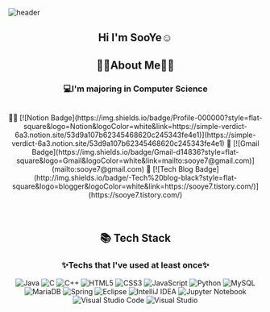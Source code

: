 ![header](https://capsule-render.vercel.app/api?type=waving&color=FAFAD2&align="center"&height=300&section=header&text=SooYe☺️&fontSize=80)

<h2 align="center"><b>Hi I'm SooYe☺️</b></h2>

<h2 align="center"><b>👩‍💻About Me👩‍💻</b></h2>

<div align="center">
 
<h3 align="center"><b>💻I'm majoring in Computer Science</b></h3>
 <br>
 👩‍💻  [![Notion Badge](https://img.shields.io/badge/Profile-000000?style=flat-square&logo=Notion&logoColor=white&link=https://simple-verdict-6a3.notion.site/53d9a107b62345468620c245343fe4e1)](https://simple-verdict-6a3.notion.site/53d9a107b62345468620c245343fe4e1)
📮  [![Gmail Badge](https://img.shields.io/badge/Gmail-d14836?style=flat-square&logo=Gmail&logoColor=white&link=mailto:sooye7@gmail.com)](mailto:sooye7@gmail.com)
 📒  [![Tech Blog Badge](http://img.shields.io/badge/-Tech%20blog-black?style=flat-square&logo=blogger&logoColor=white&link=https://sooye7.tistory.com/)](https://sooye7.tistory.com/)
 
 </div>

<br>
<br>
<div align="center">
<h2 align="center"><b>📚 Tech Stack</b></h2>
</div>
<h3 align="center"><b>✨Techs that I've used at least once✨</b></h3>



<div align="center">
 
![Java](https://img.shields.io/badge/java-%23ED8B00.svg?style=for-the-badge&logo=java&logoColor=white) ![C](https://img.shields.io/badge/c-%2300599C.svg?style=for-the-badge&logo=c&logoColor=white) ![C++](https://img.shields.io/badge/c++-%2300599C.svg?style=for-the-badge&logo=c%2B%2B&logoColor=white) ![HTML5](https://img.shields.io/badge/html5-%23E34F26.svg?style=for-the-badge&logo=html5&logoColor=white) ![CSS3](https://img.shields.io/badge/css3-%231572B6.svg?style=for-the-badge&logo=css3&logoColor=white) ![JavaScript](https://img.shields.io/badge/javascript-%23323330.svg?style=for-the-badge&logo=javascript&logoColor=%23F7DF1E) ![Python](https://img.shields.io/badge/python-3670A0?style=for-the-badge&logo=python&logoColor=ffdd54) ![MySQL](https://img.shields.io/badge/mysql-%2300f.svg?style=for-the-badge&logo=mysql&logoColor=white) ![MariaDB](https://img.shields.io/badge/MariaDB-003545?style=for-the-badge&logo=mariadb&logoColor=white) ![Spring](https://img.shields.io/badge/spring-%236DB33F.svg?style=for-the-badge&logo=spring&logoColor=white) ![Eclipse](https://img.shields.io/badge/Eclipse-FE7A16.svg?style=for-the-badge&logo=Eclipse&logoColor=white) ![IntelliJ IDEA](https://img.shields.io/badge/IntelliJIDEA-000000.svg?style=for-the-badge&logo=intellij-idea&logoColor=white) ![Jupyter Notebook](https://img.shields.io/badge/jupyter-%23FA0F00.svg?style=for-the-badge&logo=jupyter&logoColor=white) ![Visual Studio Code](https://img.shields.io/badge/Visual%20Studio%20Code-0078d7.svg?style=for-the-badge&logo=visual-studio-code&logoColor=white) ![Visual Studio](https://img.shields.io/badge/Visual%20Studio-5C2D91.svg?style=for-the-badge&logo=visual-studio&logoColor=white)
 
</div>

